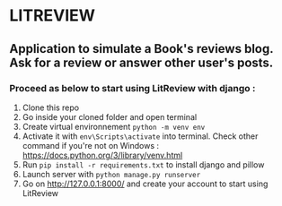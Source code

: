 # LITREVIEW

## Application to simulate a Book's reviews blog. Ask for a review or answer other user's posts. 

### Proceed as below to start using LitReview with django :

1. Clone this repo
2. Go inside your cloned folder and open terminal
3. Create virtual environnement ```python -m venv env```
4. Activate it with ```env\Scripts\activate``` into terminal. Check other command if you're not on Windows : https://docs.python.org/3/library/venv.html
5. Run ```pip install -r requirements.txt``` to install django and pillow
6. Launch server with ```python manage.py runserver``` 
7. Go on http://127.0.0.1:8000/ and create your account to start using LitReview
